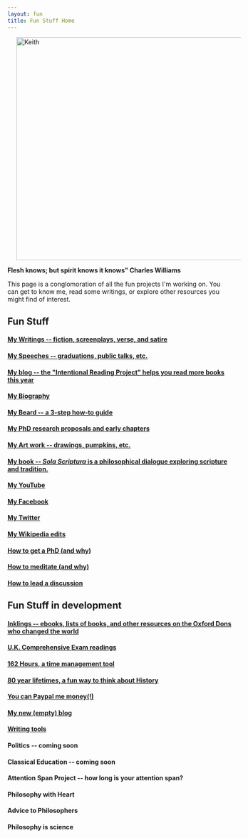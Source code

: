 ```yaml
---
layout: fun
title: Fun Stuff Home
---
```


<img src="http://lorempixel.com/image_output/nature-q-c-1000-500-4.jpg" alt="Keith" align="center" hspace="20" height="500" width="1000">


**Flesh knows; but spirit knows it knows" Charles Williams**

This page is a conglomoration of all the fun projects I'm working on. You can get to know me, read some writings, or explore other resources you might find of interest. 

## Fun Stuff ##

#### [My Writings -- fiction, screenplays, verse, and satire](/fun/writings) 

#### [My Speeches -- graduations, public talks, etc. ](/fun/speaking)

#### [My blog -- the "Intentional Reading Project" helps you read more books this year](http://www.readingintentionally.com)

#### [My Biography](/fun/bio) ####

#### [My Beard -- a 3-step how-to guide](/fun/beard) ####

#### [My PhD research proposals and early chapters](/fun/phd)

#### [My Art work -- drawings, pumpkins, etc.](/fun/art)

#### [My book -- *Sola Scriptura* is a philosophical dialogue exploring scripture and tradition.](http://www.amazon.com/Sola-Scriptura-Dialogue-Keith-Buhler-ebook/dp/B009N27L12/ref=sr_1_9?ie=UTF8&qid=1401301911&sr=8-9&keywords=sola+scriptura)

#### [My YouTube](https://www.youtube.com/channel/UCDxfeT2v6-kFM12T7zD-K9Q)

#### [My Facebook](http://www.facebook.com/kedbuhler/)

#### [My Twitter](https://twitter.com/Keith_Buhler) 

#### [My Wikipedia edits](http://en.wikipedia.org/wiki/User:CircularReason)

#### [How to get a PhD (and why)](/fun/phd-how-to)  ####

#### [How to meditate (and why)](/fun/meditation)

#### [How to lead a discussion](http://www.wikihow.com/Lead-a-Discussion) ####

## Fun Stuff in development ##

#### [Inklings -- ebooks, lists of books, and other resources on the Oxford Dons who changed the world](/fun/inklings)

#### [U.K. Comprehensive Exam readings](/fun/comps)

#### [162 Hours, a time management tool](http://keithbuhler.com/goals/)
 
#### [80 year lifetimes, a fun way to think about History](https://docs.google.com/spreadsheets/d/1ZitnTtYNZLmUsKcQ0vu_cdzm_Plj5nupiyDrJEn4VV0/edit#gid=0) ####

#### [You can Paypal me money(!)](https://www.paypal.me/keithbuhler) ####

#### [My new (empty) blog](http://keithbuhler.github.io./blog) ####

#### [Writing tools](/fun/writing-tools)

#### Politics -- coming soon ####

#### Classical Education -- coming soon ####

#### Attention Span Project -- how long is your attention span?

#### Philosophy with Heart

#### Advice to Philosophers

#### Philosophy is science 